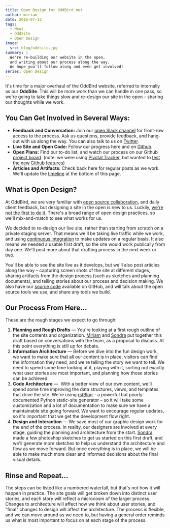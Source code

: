```yaml
---
title: Open Design for OddBird.net
author: miriam
date: 2016-07-12
tags:
  - News
  - OddSite
  - Open Design
image:
  src: blog/oddsite.jpg
summary: |
  We're re-building our website in the open,
  and writing about our process along the way.
  We hope you'll follow along and even get involved!
series: Open Design
---
```


It's time for a major overhaul of the OddBird website, referred to
internally as our **OddSite**. This will be more work than we can handle
in one pass, so we're going to take things slow and re-design our site
in the open – sharing our thoughts while we work.

## You Can Get Involved in Several Ways:

- **Feedback and Conversation:** Join our [open Slack channel] for
    front-row access to the process. Ask us questions, provide feedback,
    and hang-out with us along the way. You can also talk to us on
    [Twitter].
- **Live Site and Open Code:** Follow our progress here and on
    [Github].
- **Open Plans:** Find our to-do list, and watch our process on our
    Github [project board]. (note: we were using [Pivotal Tracker], but
    wanted to [test the new Github features])
- **Articles and Artifacts:** Check back here for regular posts as we
    work. We'll update the [timeline] at the bottom of this page.

[open Slack channel]: http://friends.oddbird.net
[Twitter]: http://twitter.com/oddbird
[Github]: https://github.com/oddbird/oddsite/
[project board]: https://github.com/oddbird/oddsite/projects/1
[Pivotal Tracker]: https://www.pivotaltracker.com/projects/22378
[test the new Github features]: /2016/10/07/github-projects/
[timeline]: #open-design-articles

## What is Open Design?

At OddBird, we are very familiar with [open source collaboration], and
daily client feedback, but designing a site in the open is new to us.
Luckily, [we're not the first to do it]. There's a broad range of open
design practices, so we'll mix-and-match to see what works for us.

We decided to re-design our live site, rather than starting from scratch
on a private staging server. That means we'll be taking live traffic
while we work, and using [continuous integration] to make updates on a
regular basis. It also means we needed a usable first draft, so the site
would work publically from day one. We'll post more about that drafting
process in the next week or two.

You'll be able to see the site live as it develops, but we'll also post
articles along the way – capturing screen shots of the site at different
stages, sharing artifacts from the design process (such as sketches and
planning documents), and telling stories about our process and decision
making. We also have our [source code] available on GitHub, and will
talk about the open source tools we use, and share any tools we build.

[open source collaboration]: /open-source/
[we're not the first to do it]: http://bradfrost.com/blog/post/designing-in-the-open/
[continuous integration]: https://en.wikipedia.org/wiki/Continuous_integration
[source code]: https://github.com/oddbird/oddsite/

## Our Process From Here...

These are the rough stages we expect to go through:

1.  **Planning and Rough Drafts** — You're looking at a first rough
    outline of the site contents and organization. [Miriam] and [Sondra]
    put together this draft based on conversations with the team, as a
    proposal to discuss. At this point everything is still up for
    debate.
2.  **Information Architecture** — Before we dive into the fun design
    work, we want to make sure that all our content is in place,
    visitors can find the information they need, and we're telling the
    story we want to tell. We need to spend some time looking at it,
    playing with it, sorting out exactly what user stories are most
    important, and planning how those stories can be achieved.
3.  **Code Architecture** —  With a better view of our own content,
    we'll spend some time improving the data structures, views, and
    templates that drive the site. We're using [rstBlog] – a powerful
    but poorly-documented Python static-site generator – so it will take
    some customization and a lot of documentation to make sure we have a
    maintainable site going forward. We want to encourage regular
    updates, so it's important that we get the development flow right.
4.  **Design and Interaction** — We save most of our graphic design work
    for the end of the process. In reality, our designers are involved
    at every stage, guiding the planning and architecture from the
    start. [Sondra] made a few photoshop sketches to get us started on
    this first draft, and we'll generate more sketches to help us
    understand the architecture and flow as we move forward. But once
    everything is in place, we will be able to make much more clear and
    informed decisions about the final visual details.

[Miriam]: /authors/miriam/
[Sondra]: /authors/sondra/
[rstBlog]: https://github.com/mitsuhiko/rstblog

## Rinse and Repeat...

The steps can be listed like a numbered waterfall, but that's not how it
will happen in practice. The site goals will get broken down into
distinct user stories, and each story will reflect a microcosm of the
larger process. Changes to architecture will affect how we think about
user stories, and "final" changes to design will affect the
architecture. The process is flexible, and we can move around as we need
to, but having a general order reminds us what is most important to
focus on at each stage of the process.
